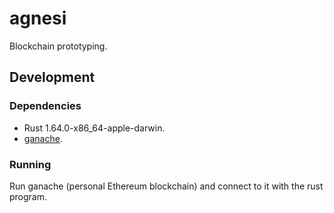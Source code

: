 # agnesi

Blockchain prototyping.


## Development

### Dependencies 
- Rust 1.64.0-x86_64-apple-darwin.
- [ganache](https://trufflesuite.com/ganache/). 

### Running

Run ganache (personal Ethereum blockchain) and connect to it with the rust program.
